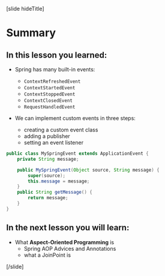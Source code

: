 [slide hideTitle]

# Summary

## In this lesson you learned:

- Spring has many built-in events:
  * `ContextRefreshedEvent`
  * `ContextStartedEvent`
  * `ContextStoppedEvent` 
  * `ContextClosedEvent` 
  * `RequestHandledEvent`

- We can implement custom events in three steps:
  * creating a custom event class
  * adding a publisher
  * setting an event listener

```java
public class MySpringEvent extends ApplicationEvent {
    private String message;

    public MySpringEvent(Object source, String message) {
        super(source);
        this.message = message;
    }
    public String getMessage() {
        return message;
    }
}
```

## In the next lesson you will learn:

- What **Aspect-Oriented Programming** is
  * Spring AOP Advices and Annotations
  * what a JoinPoint is

[/slide]